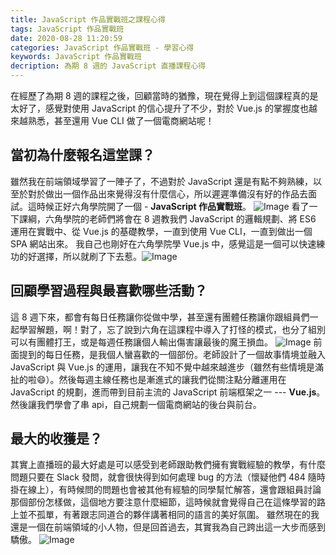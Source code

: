 ```yaml
---
title: JavaScript 作品實戰班之課程心得
tags: JavaScript 作品實戰班
date: 2020-08-28 11:20:59
categories: JavaScript 作品實戰班 - 學習心得
keywords: JavaScript 作品實戰班
decription: 為期 8 週的 JavaScript 直播課程心得
---
```

在經歷了為期 8 週的課程之後，回顧當時的猶豫，現在覺得上到這個課程真的是太好了，感覺對使用 JavaScript 的信心提升了不少，對於 Vue.js 的掌握度也越來越熟悉，甚至還用 Vue CLI 做了一個電商網站呢！
<!--more-->

## 當初為什麼報名這堂課？

雖然我在前端領域學習了一陣子了，不過對於 JavaScript 還是有點不夠熟練，以至於對於做出一個作品出來覺得沒有什麼信心，所以遲遲準備沒有好的作品去面試。這時候正好六角學院開了一個 - **JavaScript 作品實戰班**。
![Image](https://i.imgur.com/Cp53XPl.png)
看了一下課綱，六角學院的老師們將會在 8 週教我們 JavaScript 的邏輯規劃、將 ES6 運用在實戰中、從 Vue.js 的基礎教學，一直到使用 Vue CLI，一直到做出一個 SPA 網站出來。
我自己也剛好在六角學院學 Vue.js 中，感覺這是一個可以快速練功的好選擇，所以就刷了下去惹。![Image](https://i.imgur.com/xwY8Oh0.png)
 
## 回顧學習過程與最喜歡哪些活動？

這 8 週下來，都會有每日任務讓你從做中學，甚至還有團體任務讓你跟組員們一起學習解題，啊！對了，忘了說到六角在這課程中導入了打怪的模式，也分了組別可以有團體打王，或是每週任務讓個人輸出傷害讓最後的魔王損血。
![Image](https://i.imgur.com/LzMdtAN.png)
前面提到的每日任務，是我個人蠻喜歡的一個部份。老師設計了一個故事情境並融入 JavaScript 與 Vue.js 的運用，讓我在不知不覺中越來越進步（雖然有些情境是滿扯的啦😄）。然後每週主線任務也是漸進式的讓我們從關注點分離運用在 JavaScript 的規劃，進而帶到目前主流的 JavaScript 前端框架之一 --- **Vue.js**。然後讓我們學會了串 api，自己規劃一個電商網站的後台與前台。

## 最大的收獲是？

其實上直播班的最大好處是可以感受到老師跟助教們擁有實戰經驗的教學，有什麼問題只要在 Slack 發問，就會很快得到如何處理 bug 的方法（懷疑他們 484 隨時掛在線上），有時候問的問題也會被其他有經驗的同學幫忙解答，還會跟組員討論那個部份怎樣做，這個地方要注意什麼細節，這時候就會覺得自己在這條學習的路上並不孤單，有著跟志同道合的夥伴講著相同的語言的美好氛圍。
雖然現在的我還是一個在前端領域的小人物，但是回首過去，其實我為自己跨出這一大步而感到驕傲。
![Image](https://images.unsplash.com/photo-1438783122414-75b2c084bd44?ixlib=rb-1.2.1&ixid=eyJhcHBfaWQiOjEyMDd9&auto=format&fit=crop&w=1189&q=80)